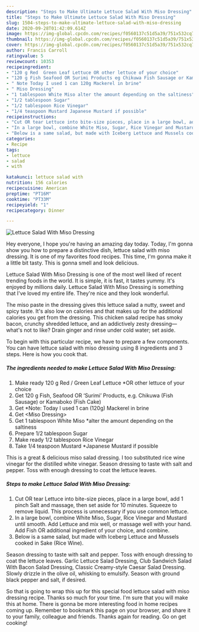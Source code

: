 ```yaml
---
description: "Steps to Make Ultimate Lettuce Salad With Miso Dressing"
title: "Steps to Make Ultimate Lettuce Salad With Miso Dressing"
slug: 1504-steps-to-make-ultimate-lettuce-salad-with-miso-dressing
date: 2020-09-28T01:42:09.614Z
image: https://img-global.cpcdn.com/recipes/f0560137c51d5a39/751x532cq70/lettuce-salad-with-miso-dressing-recipe-main-photo.jpg
thumbnail: https://img-global.cpcdn.com/recipes/f0560137c51d5a39/751x532cq70/lettuce-salad-with-miso-dressing-recipe-main-photo.jpg
cover: https://img-global.cpcdn.com/recipes/f0560137c51d5a39/751x532cq70/lettuce-salad-with-miso-dressing-recipe-main-photo.jpg
author: Francis Carroll
ratingvalue: 5
reviewcount: 10353
recipeingredient:
- "120 g Red  Green Leaf Lettuce OR other lettuce of your choice"
- "120 g Fish Seafood OR Surimi Products eg Chikuwa Fish Sausage or Kamaboko Fish Cake"
- " Note Today I used 1 can 120g Mackerel in brine"
- " Miso Dressing"
- "1 tablespoon White Miso alter the amount depending on the saltiness"
- "1/2 tablespoon Sugar"
- "1/2 tablespoon Rice Vinegar"
- "1/4 teaspoon Mustard Japanese Mustard if possible"
recipeinstructions:
- "Cut OR tear Lettuce into bite-size pieces, place in a large bowl, add 1 pinch Salt and massage, then set aside for 10 minutes. Squeeze to remove liquid. This process is unnecessary if you use common lettuce."
- "In a large bowl, combine White Miso, Sugar, Rice Vinegar and Mustard until smooth. Add Lettuce and mix well, or massage well with your hand. Add Fish OR additional ingredient of your choice, and combine."
- "Below is a same salad, but made with Iceberg Lettuce and Mussels cooked in Sake (Rice Wine)."
categories:
- Recipe
tags:
- lettuce
- salad
- with

katakunci: lettuce salad with 
nutrition: 156 calories
recipecuisine: American
preptime: "PT16M"
cooktime: "PT33M"
recipeyield: "1"
recipecategory: Dinner

---
```



![Lettuce Salad With Miso Dressing](https://img-global.cpcdn.com/recipes/f0560137c51d5a39/751x532cq70/lettuce-salad-with-miso-dressing-recipe-main-photo.jpg)

Hey everyone, I hope you're having an amazing day today. Today, I'm gonna show you how to prepare a distinctive dish, lettuce salad with miso dressing. It is one of my favorites food recipes. This time, I'm gonna make it a little bit tasty. This is gonna smell and look delicious.

Lettuce Salad With Miso Dressing is one of the most well liked of recent trending foods in the world. It is simple, it is fast, it tastes yummy. It's enjoyed by millions daily. Lettuce Salad With Miso Dressing is something that I've loved my entire life. They're nice and they look wonderful.

The miso paste in the dressing gives this lettuce salad a nutty, sweet and spicy taste. It&#39;s also low on calories and that makes up for the additional calories you get from the dressing. This chicken salad recipe has smoky bacon, crunchy shredded lettuce, and an addictively zesty dressing—what&#39;s not to like? Drain ginger and rinse under cold water; set aside.


To begin with this particular recipe, we have to prepare a few components. You can have lettuce salad with miso dressing using 8 ingredients and 3 steps. Here is how you cook that.

<!--inarticleads1-->

##### The ingredients needed to make Lettuce Salad With Miso Dressing:

1. Make ready 120 g Red / Green Leaf Lettuce *OR other lettuce of your choice
1. Get 120 g Fish, Seafood OR ‘Surimi’ Products, e.g. Chikuwa (Fish Sausage) or Kamaboko (Fish Cake)
1. Get  *Note: Today I used 1 can (120g) Mackerel in brine
1. Get  &lt;Miso Dressing&gt;
1. Get 1 tablespoon White Miso *alter the amount depending on the saltiness
1. Prepare 1/2 tablespoon Sugar
1. Make ready 1/2 tablespoon Rice Vinegar
1. Take 1/4 teaspoon Mustard *Japanese Mustard if possible


This is a great &amp; delicious miso salad dressing. I too substituted rice wine vinegar for the distilled white vinegar. Season dressing to taste with salt and pepper. Toss with enough dressing to coat the lettuce leaves. 

<!--inarticleads2-->

##### Steps to make Lettuce Salad With Miso Dressing:

1. Cut OR tear Lettuce into bite-size pieces, place in a large bowl, add 1 pinch Salt and massage, then set aside for 10 minutes. Squeeze to remove liquid. This process is unnecessary if you use common lettuce.
1. In a large bowl, combine White Miso, Sugar, Rice Vinegar and Mustard until smooth. Add Lettuce and mix well, or massage well with your hand. Add Fish OR additional ingredient of your choice, and combine.
1. Below is a same salad, but made with Iceberg Lettuce and Mussels cooked in Sake (Rice Wine).


Season dressing to taste with salt and pepper. Toss with enough dressing to coat the lettuce leaves. Garlic Lettuce Salad Dressing, Club Sandwich Salad With Bacon Salad Dressing, Classic Creamy-style Caesar Salad Dressing. Slowly drizzle in the olive oil, whisking to emulsify. Season with ground black pepper and salt, if desired. 

So that is going to wrap this up for this special food lettuce salad with miso dressing recipe. Thanks so much for your time. I'm sure that you will make this at home. There is gonna be more interesting food in home recipes coming up. Remember to bookmark this page on your browser, and share it to your family, colleague and friends. Thanks again for reading. Go on get cooking!
